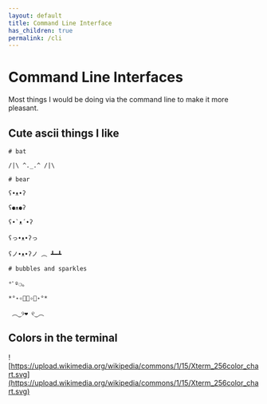 ```yaml
---
layout: default
title: Command Line Interface
has_children: true
permalink: /cli
---
```


# Command Line Interfaces
Most things I would be doing via the command line to make it more pleasant.

## Cute ascii things I like

```
# bat

/|\ ^._.^ /|\

# bear

ʕ•ᴥ•ʔ

ʕ⚈ᴥ⚈ʔ

ʕ•`ᴥ´•ʔ

ʕっ•ᴥ•ʔっ

ʕノ•ᴥ•ʔノ ︵ ┻━┻

# bubbles and sparkles

°ﾟº❍｡

*°˖✧ﾟ・✧ﾟ˖°*

 ︵‿୨❤ ୧‿︵

```

## Colors in the terminal

![https://upload.wikimedia.org/wikipedia/commons/1/15/Xterm_256color_chart.svg](https://upload.wikimedia.org/wikipedia/commons/1/15/Xterm_256color_chart.svg)
